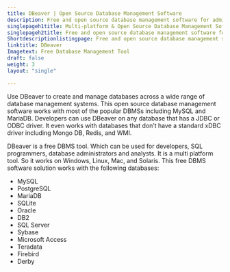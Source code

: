 ```yaml
---
title: DBeaver | Open Source Database Management Software
description: Free and open source database management software for administration of all popular databases. Supports cloud data-sources and enterprise security standards.
singlepageh1title: Multi-platform & Open Source Database Management Software
singlepageh2title: Free and open source database management software for administration of all popular databases. Supports cloud data-sources and enterprise security standards.
Shortdescriptionlistingpage: Free and open source database management software for administration of all popular databases. Supports cloud data-sources and enterprise security standards.
linktitle: DBeaver
Imagetext: Free Database Management Tool
draft: false
weight: 3
layout: "single"

---
```


Use DBeaver to create and manage databases across a wide range of database management systems. This open source database management software works with most of the popular DBMSs including MySQL and MariaDB. Developers can use DBeaver on any database that has a JDBC or ODBC driver. It even works with databases that don’t have a standard xDBC driver including Mongo DB, Redis, and WMI.

DBeaver is a free DBMS tool. Which can be used for developers, SQL programmers, database administrators and analysts. It is a multi platform tool. So it works on Windows, Linux, Mac, and Solaris. This free DBMS software solution works with the following databases:

- MySQL
- PostgreSQL
- MariaDB
- SQLite
- Oracle
- DB2
- SQL Server
- Sybase
- Microsoft Access
- Teradata
- Firebird
- Derby
 